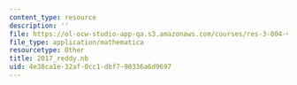 ```yaml
---
content_type: resource
description: ''
file: https://ol-ocw-studio-app-qa.s3.amazonaws.com/courses/res-3-004-visualizing-materials-science-fall-2017/4e38ca1e32af0cc1dbf790336a6d9697_2017_reddy.nb
file_type: application/mathematica
resourcetype: Other
title: 2017_reddy.nb
uid: 4e38ca1e-32af-0cc1-dbf7-90336a6d9697
---
```

